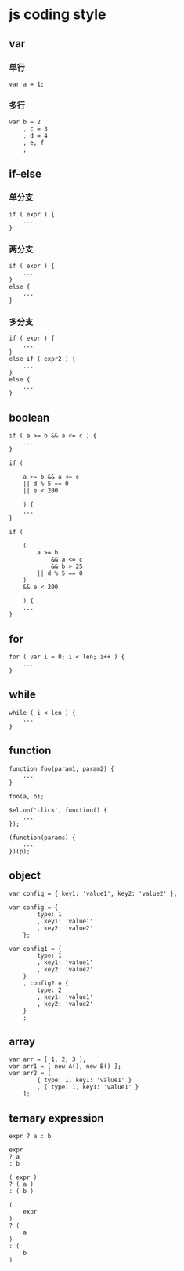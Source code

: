 # js coding style




## var

### 单行

    var a = 1;

### 多行

    var b = 2
        , c = 3
        , d = 4
        , e, f
        ;




## if-else

### 单分支

    if ( expr ) {
        ...
    }


### 两分支

    if ( expr ) {
        ...
    }
    else {
        ...
    }

### 多分支

    if ( expr ) {
        ...
    }
    else if ( expr2 ) {
        ...
    }
    else {
        ...
    }



## boolean

    if ( a >= b && a <= c ) {
        ...
    }

    if ( 

        a >= b && a <= c 
        || d % 5 == 0
        || e < 200
        
        ) {
        ...
    }

    if ( 

        (
            a >= b 
                && a <= c 
                && b > 25
            || d % 5 == 0
        )
        && e < 200

        ) {
        ...
    }



## for

    for ( var i = 0; i < len; i++ ) {
        ...
    }


## while

    while ( i < len ) {
        ...
    }



## function

    function foo(param1, param2) {
        ...
    }

    foo(a, b);

    $el.on('click', function() {
        ...
    });

    (function(params) {
        ...
    })(p);



## object

    var config = { key1: 'value1', key2: 'value2' };

    var config = {
            type: 1
            , key1: 'value1'
            , key2: 'value2'
        };

    var config1 = {
            type: 1
            , key1: 'value1'
            , key2: 'value2'
        }
        , config2 = {
            type: 2
            , key1: 'value1'
            , key2: 'value2'
        }
        ;


## array

    var arr = [ 1, 2, 3 ];
    var arr1 = [ new A(), new B() ];
    var arr2 = [
            { type: 1, key1: 'value1' }
            , { type: 1, key1: 'value1' }
        ];


## ternary expression 

    expr ? a : b

    expr
    ? a
    : b
    
    ( expr )
    ? ( a )
    : ( b )

    ( 
        expr 
    )
    ? ( 
        a 
    )
    : ( 
        b 
    )


